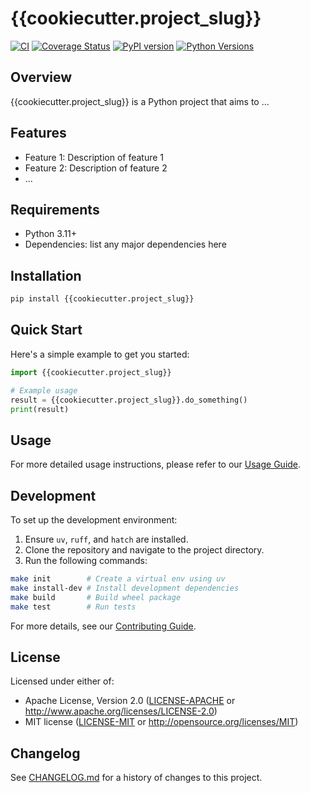 # {{cookiecutter.project_slug}}

[![CI](https://github.com/{{cookiecutter.__gh_slug}}/workflows/CI/badge.svg)](https://github.com/{{cookiecutter.__gh_slug}}/actions)
[![Coverage Status](https://coveralls.io/repos/github/{{cookiecutter.__gh_slug}}/badge.svg?branch=main)](https://coveralls.io/github/{{cookiecutter.__gh_slug}}?branch=main)
[![PyPI version](https://badge.fury.io/py/{{cookiecutter.project_slug}}.svg)](https://badge.fury.io/py/{{cookiecutter.project_slug}})
[![Python Versions](https://img.shields.io/pypi/pyversions/{{cookiecutter.project_slug}}.svg)](https://pypi.org/project/{{cookiecutter.project_slug}}/)

## Overview

{{cookiecutter.project_slug}} is a Python project that aims to ...

## Features

- Feature 1: Description of feature 1
- Feature 2: Description of feature 2
- ...

## Requirements

- Python 3.11+
- Dependencies: list any major dependencies here

## Installation

```bash
pip install {{cookiecutter.project_slug}}
```

## Quick Start

Here's a simple example to get you started:

```python
import {{cookiecutter.project_slug}}

# Example usage
result = {{cookiecutter.project_slug}}.do_something()
print(result)
```

## Usage

For more detailed usage instructions, please refer to our [Usage Guide](docs/usage.md).

## Development

To set up the development environment:

1. Ensure `uv`, `ruff`, and `hatch` are installed.
2. Clone the repository and navigate to the project directory.
3. Run the following commands:

```bash
make init        # Create a virtual env using uv
make install-dev # Install development dependencies
make build       # Build wheel package
make test        # Run tests
```

For more details, see our [Contributing Guide](CONTRIBUTING.md).

## License

Licensed under either of:
- Apache License, Version 2.0 ([LICENSE-APACHE](LICENSE-APACHE) or http://www.apache.org/licenses/LICENSE-2.0)
- MIT license ([LICENSE-MIT](LICENSE-MIT) or http://opensource.org/licenses/MIT)

## Changelog

See [CHANGELOG.md](CHANGELOG.md) for a history of changes to this project.
